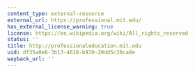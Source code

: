 ```yaml
---
content_type: external-resource
external_url: https://professional.mit.edu/
has_external_license_warning: true
license: https://en.wikipedia.org/wiki/All_rights_reserved
status: ''
title: http://professionaleducation.mit.edu
uid: df35a0e6-3b13-4618-b970-20dd5c30ca0e
wayback_url: ''
---
```

